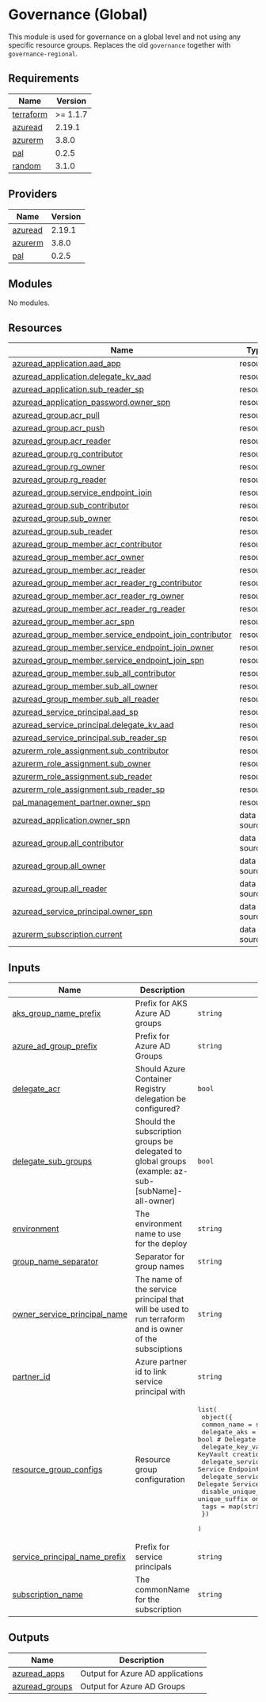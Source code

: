 # Governance (Global)

This module is used for governance on a global level and not using any specific resource groups. Replaces the old `governance` together with `governance-regional`.

## Requirements

| Name | Version |
|------|---------|
| <a name="requirement_terraform"></a> [terraform](#requirement\_terraform) | >= 1.1.7 |
| <a name="requirement_azuread"></a> [azuread](#requirement\_azuread) | 2.19.1 |
| <a name="requirement_azurerm"></a> [azurerm](#requirement\_azurerm) | 3.8.0 |
| <a name="requirement_pal"></a> [pal](#requirement\_pal) | 0.2.5 |
| <a name="requirement_random"></a> [random](#requirement\_random) | 3.1.0 |

## Providers

| Name | Version |
|------|---------|
| <a name="provider_azuread"></a> [azuread](#provider\_azuread) | 2.19.1 |
| <a name="provider_azurerm"></a> [azurerm](#provider\_azurerm) | 3.8.0 |
| <a name="provider_pal"></a> [pal](#provider\_pal) | 0.2.5 |

## Modules

No modules.

## Resources

| Name | Type |
|------|------|
| [azuread_application.aad_app](https://registry.terraform.io/providers/hashicorp/azuread/2.19.1/docs/resources/application) | resource |
| [azuread_application.delegate_kv_aad](https://registry.terraform.io/providers/hashicorp/azuread/2.19.1/docs/resources/application) | resource |
| [azuread_application.sub_reader_sp](https://registry.terraform.io/providers/hashicorp/azuread/2.19.1/docs/resources/application) | resource |
| [azuread_application_password.owner_spn](https://registry.terraform.io/providers/hashicorp/azuread/2.19.1/docs/resources/application_password) | resource |
| [azuread_group.acr_pull](https://registry.terraform.io/providers/hashicorp/azuread/2.19.1/docs/resources/group) | resource |
| [azuread_group.acr_push](https://registry.terraform.io/providers/hashicorp/azuread/2.19.1/docs/resources/group) | resource |
| [azuread_group.acr_reader](https://registry.terraform.io/providers/hashicorp/azuread/2.19.1/docs/resources/group) | resource |
| [azuread_group.rg_contributor](https://registry.terraform.io/providers/hashicorp/azuread/2.19.1/docs/resources/group) | resource |
| [azuread_group.rg_owner](https://registry.terraform.io/providers/hashicorp/azuread/2.19.1/docs/resources/group) | resource |
| [azuread_group.rg_reader](https://registry.terraform.io/providers/hashicorp/azuread/2.19.1/docs/resources/group) | resource |
| [azuread_group.service_endpoint_join](https://registry.terraform.io/providers/hashicorp/azuread/2.19.1/docs/resources/group) | resource |
| [azuread_group.sub_contributor](https://registry.terraform.io/providers/hashicorp/azuread/2.19.1/docs/resources/group) | resource |
| [azuread_group.sub_owner](https://registry.terraform.io/providers/hashicorp/azuread/2.19.1/docs/resources/group) | resource |
| [azuread_group.sub_reader](https://registry.terraform.io/providers/hashicorp/azuread/2.19.1/docs/resources/group) | resource |
| [azuread_group_member.acr_contributor](https://registry.terraform.io/providers/hashicorp/azuread/2.19.1/docs/resources/group_member) | resource |
| [azuread_group_member.acr_owner](https://registry.terraform.io/providers/hashicorp/azuread/2.19.1/docs/resources/group_member) | resource |
| [azuread_group_member.acr_reader](https://registry.terraform.io/providers/hashicorp/azuread/2.19.1/docs/resources/group_member) | resource |
| [azuread_group_member.acr_reader_rg_contributor](https://registry.terraform.io/providers/hashicorp/azuread/2.19.1/docs/resources/group_member) | resource |
| [azuread_group_member.acr_reader_rg_owner](https://registry.terraform.io/providers/hashicorp/azuread/2.19.1/docs/resources/group_member) | resource |
| [azuread_group_member.acr_reader_rg_reader](https://registry.terraform.io/providers/hashicorp/azuread/2.19.1/docs/resources/group_member) | resource |
| [azuread_group_member.acr_spn](https://registry.terraform.io/providers/hashicorp/azuread/2.19.1/docs/resources/group_member) | resource |
| [azuread_group_member.service_endpoint_join_contributor](https://registry.terraform.io/providers/hashicorp/azuread/2.19.1/docs/resources/group_member) | resource |
| [azuread_group_member.service_endpoint_join_owner](https://registry.terraform.io/providers/hashicorp/azuread/2.19.1/docs/resources/group_member) | resource |
| [azuread_group_member.service_endpoint_join_spn](https://registry.terraform.io/providers/hashicorp/azuread/2.19.1/docs/resources/group_member) | resource |
| [azuread_group_member.sub_all_contributor](https://registry.terraform.io/providers/hashicorp/azuread/2.19.1/docs/resources/group_member) | resource |
| [azuread_group_member.sub_all_owner](https://registry.terraform.io/providers/hashicorp/azuread/2.19.1/docs/resources/group_member) | resource |
| [azuread_group_member.sub_all_reader](https://registry.terraform.io/providers/hashicorp/azuread/2.19.1/docs/resources/group_member) | resource |
| [azuread_service_principal.aad_sp](https://registry.terraform.io/providers/hashicorp/azuread/2.19.1/docs/resources/service_principal) | resource |
| [azuread_service_principal.delegate_kv_aad](https://registry.terraform.io/providers/hashicorp/azuread/2.19.1/docs/resources/service_principal) | resource |
| [azuread_service_principal.sub_reader_sp](https://registry.terraform.io/providers/hashicorp/azuread/2.19.1/docs/resources/service_principal) | resource |
| [azurerm_role_assignment.sub_contributor](https://registry.terraform.io/providers/hashicorp/azurerm/3.8.0/docs/resources/role_assignment) | resource |
| [azurerm_role_assignment.sub_owner](https://registry.terraform.io/providers/hashicorp/azurerm/3.8.0/docs/resources/role_assignment) | resource |
| [azurerm_role_assignment.sub_reader](https://registry.terraform.io/providers/hashicorp/azurerm/3.8.0/docs/resources/role_assignment) | resource |
| [azurerm_role_assignment.sub_reader_sp](https://registry.terraform.io/providers/hashicorp/azurerm/3.8.0/docs/resources/role_assignment) | resource |
| [pal_management_partner.owner_spn](https://registry.terraform.io/providers/xenitab/pal/0.2.5/docs/resources/management_partner) | resource |
| [azuread_application.owner_spn](https://registry.terraform.io/providers/hashicorp/azuread/2.19.1/docs/data-sources/application) | data source |
| [azuread_group.all_contributor](https://registry.terraform.io/providers/hashicorp/azuread/2.19.1/docs/data-sources/group) | data source |
| [azuread_group.all_owner](https://registry.terraform.io/providers/hashicorp/azuread/2.19.1/docs/data-sources/group) | data source |
| [azuread_group.all_reader](https://registry.terraform.io/providers/hashicorp/azuread/2.19.1/docs/data-sources/group) | data source |
| [azuread_service_principal.owner_spn](https://registry.terraform.io/providers/hashicorp/azuread/2.19.1/docs/data-sources/service_principal) | data source |
| [azurerm_subscription.current](https://registry.terraform.io/providers/hashicorp/azurerm/3.8.0/docs/data-sources/subscription) | data source |

## Inputs

| Name | Description | Type | Default | Required |
|------|-------------|------|---------|:--------:|
| <a name="input_aks_group_name_prefix"></a> [aks\_group\_name\_prefix](#input\_aks\_group\_name\_prefix) | Prefix for AKS Azure AD groups | `string` | `"aks"` | no |
| <a name="input_azure_ad_group_prefix"></a> [azure\_ad\_group\_prefix](#input\_azure\_ad\_group\_prefix) | Prefix for Azure AD Groups | `string` | `"az"` | no |
| <a name="input_delegate_acr"></a> [delegate\_acr](#input\_delegate\_acr) | Should Azure Container Registry delegation be configured? | `bool` | `true` | no |
| <a name="input_delegate_sub_groups"></a> [delegate\_sub\_groups](#input\_delegate\_sub\_groups) | Should the subscription groups be delegated to global groups (example: az-sub-[subName]-all-owner) | `bool` | `true` | no |
| <a name="input_environment"></a> [environment](#input\_environment) | The environment name to use for the deploy | `string` | n/a | yes |
| <a name="input_group_name_separator"></a> [group\_name\_separator](#input\_group\_name\_separator) | Separator for group names | `string` | `"-"` | no |
| <a name="input_owner_service_principal_name"></a> [owner\_service\_principal\_name](#input\_owner\_service\_principal\_name) | The name of the service principal that will be used to run terraform and is owner of the subsciptions | `string` | n/a | yes |
| <a name="input_partner_id"></a> [partner\_id](#input\_partner\_id) | Azure partner id to link service principal with | `string` | `""` | no |
| <a name="input_resource_group_configs"></a> [resource\_group\_configs](#input\_resource\_group\_configs) | Resource group configuration | <pre>list(<br>    object({<br>      common_name                = string<br>      delegate_aks               = bool # Delegate aks permissions<br>      delegate_key_vault         = bool # Delegate KeyVault creation<br>      delegate_service_endpoint  = bool # Delegate Service Endpoint permissions<br>      delegate_service_principal = bool # Delegate Service Principal<br>      disable_unique_suffix      = bool # Disable unique_suffix on resource names<br>      tags                       = map(string)<br>    })<br>  )</pre> | n/a | yes |
| <a name="input_service_principal_name_prefix"></a> [service\_principal\_name\_prefix](#input\_service\_principal\_name\_prefix) | Prefix for service principals | `string` | `"sp"` | no |
| <a name="input_subscription_name"></a> [subscription\_name](#input\_subscription\_name) | The commonName for the subscription | `string` | n/a | yes |

## Outputs

| Name | Description |
|------|-------------|
| <a name="output_azuread_apps"></a> [azuread\_apps](#output\_azuread\_apps) | Output for Azure AD applications |
| <a name="output_azuread_groups"></a> [azuread\_groups](#output\_azuread\_groups) | Output for Azure AD Groups |
